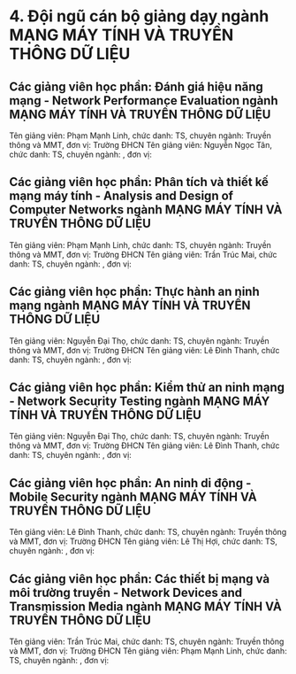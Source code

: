# 4. Đội ngũ cán bộ giảng dạy ngành MẠNG MÁY TÍNH VÀ TRUYỀN THÔNG DỮ LIỆU
## Các giảng viên học phần: Đánh giá hiệu năng mạng - Network Performance Evaluation ngành MẠNG MÁY TÍNH VÀ TRUYỀN THÔNG DỮ LIỆU
Tên giảng viên: Phạm Mạnh Linh, chức danh: TS, chuyên ngành: Truyền thông và MMT, đơn vị: Trường ĐHCN
Tên giảng viên: Nguyễn Ngọc Tân, chức danh: TS, chuyên ngành: , đơn vị:
## Các giảng viên học phần: Phân tích và thiết kế mạng máy tính - Analysis and Design of Computer Networks ngành MẠNG MÁY TÍNH VÀ TRUYỀN THÔNG DỮ LIỆU
Tên giảng viên: Phạm Mạnh Linh, chức danh: TS, chuyên ngành: Truyền thông và MMT, đơn vị: Trường ĐHCN
Tên giảng viên: Trần Trúc Mai, chức danh: TS, chuyên ngành: , đơn vị:
## Các giảng viên học phần: Thực hành an ninh mạng ngành MẠNG MÁY TÍNH VÀ TRUYỀN THÔNG DỮ LIỆU
Tên giảng viên: Nguyễn Đại Thọ, chức danh: TS, chuyên ngành: Truyền thông và MMT, đơn vị: Trường ĐHCN
Tên giảng viên: Lê Đình Thanh, chức danh: TS, chuyên ngành: , đơn vị:
## Các giảng viên học phần: Kiểm thử an ninh mạng - Network Security Testing ngành MẠNG MÁY TÍNH VÀ TRUYỀN THÔNG DỮ LIỆU
Tên giảng viên: Nguyễn Đại Thọ, chức danh: TS, chuyên ngành: Truyền thông và MMT, đơn vị: Trường ĐHCN
Tên giảng viên: Lê Đình Thanh, chức danh: TS, chuyên ngành: , đơn vị:
## Các giảng viên học phần: An ninh di động - Mobile Security ngành MẠNG MÁY TÍNH VÀ TRUYỀN THÔNG DỮ LIỆU
Tên giảng viên: Lê Đình Thanh, chức danh: TS, chuyên ngành: Truyền thông và MMT, đơn vị: Trường ĐHCN
Tên giảng viên: Lê Thị Hợi, chức danh: TS, chuyên ngành: , đơn vị:
## Các giảng viên học phần: Các thiết bị mạng và môi trường truyền - Network Devices and Transmission Media ngành MẠNG MÁY TÍNH VÀ TRUYỀN THÔNG DỮ LIỆU
Tên giảng viên: Trần Trúc Mai, chức danh: TS, chuyên ngành: Truyền thông và MMT, đơn vị: Trường ĐHCN
Tên giảng viên: Phạm Mạnh Linh, chức danh: TS, chuyên ngành: , đơn vị:
